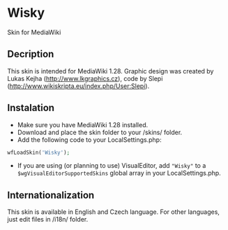 # Wisky
Skin for MediaWiki

## Decription
This skin is intended for MediaWiki 1.28. Graphic design was created by Lukas Kejha (http://www.lkgraphics.cz), code by Slepi (http://www.wikiskripta.eu/index.php/User:Slepi).

## Instalation
* Make sure you have MediaWiki 1.28 installed.
* Download and place the skin folder to your /skins/ folder.
* Add the following code to your LocalSettings.php:

```php
wfLoadSkin('Wisky');
```
* If you are using (or planning to use) VisualEditor, add ```"Wisky"``` to a ```$wgVisualEditorSupportedSkins``` global array in your LocalSettings.php.

## Internationalization
This skin is available in English and Czech language. For other languages, just edit files in /i18n/ folder.
